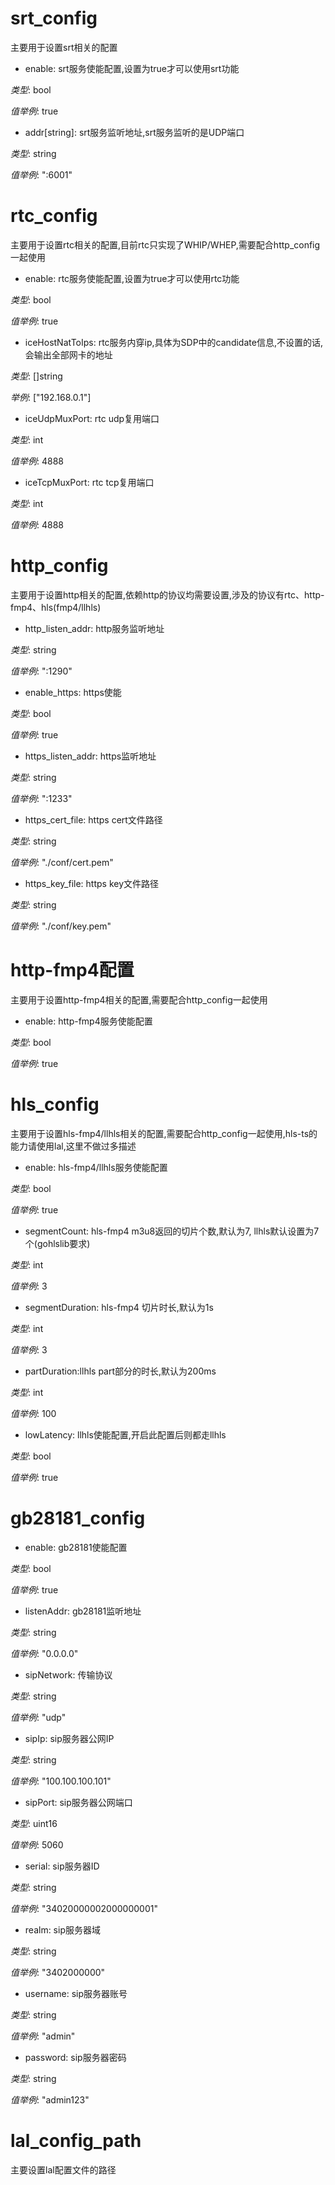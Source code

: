 # srt_config
主要用于设置srt相关的配置
- enable: srt服务使能配置,设置为true才可以使用srt功能

*类型*: bool

*值举例*: true

- addr[string]: srt服务监听地址,srt服务监听的是UDP端口

*类型*: string

*值举例*: ":6001"

# rtc_config
主要用于设置rtc相关的配置,目前rtc只实现了WHIP/WHEP,需要配合http_config一起使用
- enable: rtc服务使能配置,设置为true才可以使用rtc功能

*类型*: bool

*值举例*: true

- iceHostNatToIps: rtc服务内穿ip,具体为SDP中的candidate信息,不设置的话,会输出全部网卡的地址

*类型*: []string

*举例*: ["192.168.0.1"]

- iceUdpMuxPort: rtc udp复用端口

*类型*: int

*值举例*: 4888

- iceTcpMuxPort: rtc tcp复用端口

*类型*: int

*值举例*: 4888

# http_config
主要用于设置http相关的配置,依赖http的协议均需要设置,涉及的协议有rtc、http-fmp4、hls(fmp4/llhls)
- http_listen_addr: http服务监听地址

*类型*: string

*值举例*: ":1290"

- enable_https: https使能

*类型*: bool

*值举例*: true

- https_listen_addr: https监听地址

*类型*: string

*值举例*: ":1233"

- https_cert_file: https cert文件路径

*类型*: string

*值举例*: "./conf/cert.pem"

- https_key_file: https key文件路径

*类型*: string

*值举例*: "./conf/key.pem"

# http-fmp4配置
主要用于设置http-fmp4相关的配置,需要配合http_config一起使用
- enable: http-fmp4服务使能配置

*类型*: bool

*值举例*: true

# hls_config
主要用于设置hls-fmp4/llhls相关的配置,需要配合http_config一起使用,hls-ts的能力请使用lal,这里不做过多描述
- enable: hls-fmp4/llhls服务使能配置

*类型*: bool

*值举例*: true

- segmentCount: hls-fmp4 m3u8返回的切片个数,默认为7, llhls默认设置为7个(gohlslib要求)

*类型*: int

*值举例*: 3

- segmentDuration: hls-fmp4 切片时长,默认为1s

*类型*: int

*值举例*: 3

- partDuration:llhls part部分的时长,默认为200ms

*类型*: int

*值举例*: 100

- lowLatency: llhls使能配置,开启此配置后则都走llhls

*类型*: bool

*值举例*: true

# gb28181_config

- enable: gb28181使能配置

*类型*: bool

*值举例*: true

- listenAddr: gb28181监听地址

*类型*: string

*值举例*: "0.0.0.0"

- sipNetwork: 传输协议
  
*类型*: string

*值举例*: "udp"

- sipIp: sip服务器公网IP
  
*类型*: string

*值举例*: "100.100.100.101"

- sipPort: sip服务器公网端口
  
*类型*: uint16

*值举例*: 5060

- serial: sip服务器ID
  
*类型*: string

*值举例*: "34020000002000000001"

- realm: sip服务器域
  
*类型*: string

*值举例*: "3402000000"

- username: sip服务器账号
  
*类型*: string

*值举例*: "admin"

- password: sip服务器密码
  
*类型*: string

*值举例*: "admin123"

# lal_config_path
主要设置lal配置文件的路径
